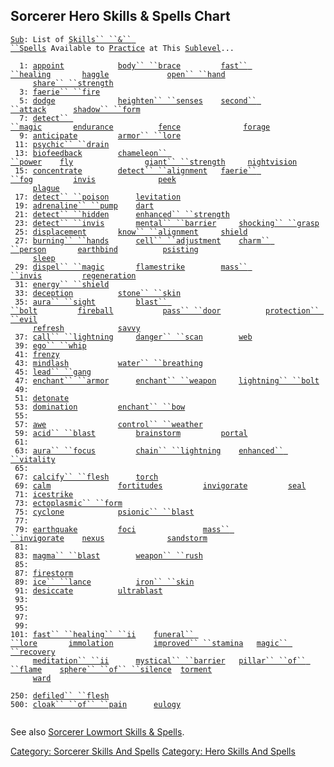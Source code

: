 ## Sorcerer Hero Skills & Spells Chart

[`Sub`](Sublevel "wikilink")`: List of `[`Skills`` ``&`` ``Spells`](:Category:_Skills_And_Spells "wikilink")` Available to `[`Practice`](Practice "wikilink")` at This `[`Sublevel`](Sublevel "wikilink")`...`  
  
`  1: `[`appoint`](Appoint "wikilink")`            `[`body`` ``brace`](Body_Brace "wikilink")`         `[`fast`` ``healing`](Fast_Healing "wikilink")`       `[`haggle`](Haggle "wikilink")`             `[`open`` ``hand`](Open_Hand "wikilink")  
`     `[`share`` ``strength`](Share_Strength "wikilink")  
`  3: `[`faerie`` ``fire`](Faerie_Fire "wikilink")  
`  5: `[`dodge`](Dodge "wikilink")`              `[`heighten`` ``senses`](Heighten_Senses "wikilink")`    `[`second`` ``attack`](Second_Attack "wikilink")`      `[`shadow`` ``form`](Shadow_Form "wikilink")  
`  7: `[`detect`` ``magic`](Detect_Magic "wikilink")`       `[`endurance`](Endurance "wikilink")`          `[`fence`](Fence "wikilink")`              `[`forage`](Forage "wikilink")  
`  9: `[`anticipate`](Anticipate "wikilink")`         `[`armor`` ``lore`](Armor_Lore "wikilink")  
` 11: `[`psychic`` ``drain`](Psychic_Drain "wikilink")  
` 13: `[`biofeedback`](Biofeedback "wikilink")`        `[`chameleon`` ``power`](Chameleon_Power "wikilink")`    `[`fly`](Fly "wikilink")`                `[`giant`` ``strength`](Giant_Strength "wikilink")`     `[`nightvision`](Nightvision "wikilink")  
` 15: `[`concentrate`](Concentrate "wikilink")`        `[`detect`` ``alignment`](Detect_Alignment "wikilink")`   `[`faerie`` ``fog`](Faerie_Fog "wikilink")`         `[`invis`](Invis "wikilink")`              `[`peek`](Peek "wikilink")  
`     `[`plague`](Plague "wikilink")  
` 17: `[`detect`` ``poison`](Detect_Poison "wikilink")`      `[`levitation`](Levitation "wikilink")  
` 19: `[`adrenaline`` ``pump`](Adrenaline_Pump "wikilink")`    `[`dart`](Dart_(spell) "wikilink")  
` 21: `[`detect`` ``hidden`](Detect_Hidden "wikilink")`      `[`enhanced`` ``strength`](Enhanced_Strength "wikilink")  
` 23: `[`detect`` ``invis`](Detect_Invis "wikilink")`       `[`mental`` ``barrier`](Mental_Barrier "wikilink")`     `[`shocking`` ``grasp`](Shocking_Grasp "wikilink")  
` 25: `[`displacement`](Displacement "wikilink")`       `[`know`` ``alignment`](Know_Alignment "wikilink")`     `[`shield`](Shield "wikilink")  
` 27: `[`burning`` ``hands`](Burning_Hands "wikilink")`      `[`cell`` ``adjustment`](Cell_Adjustment "wikilink")`    `[`charm`` ``person`](Charm_Person "wikilink")`       `[`earthbind`](Earthbind "wikilink")`          `[`psisting`](PsiSting "wikilink")  
`     `[`sleep`](Sleep_(spell) "wikilink")  
` 29: `[`dispel`` ``magic`](Dispel_Magic "wikilink")`       `[`flamestrike`](Flamestrike "wikilink")`        `[`mass`` ``invis`](Mass_Invis "wikilink")`         `[`regeneration`](Regeneration "wikilink")  
` 31: `[`energy`` ``shield`](Energy_Shield "wikilink")  
` 33: `[`deception`](Deception "wikilink")`          `[`stone`` ``skin`](Stone_Skin "wikilink")  
` 35: `[`aura`` ``sight`](Aura_Sight "wikilink")`         `[`blast`` ``bolt`](Blast_Bolt "wikilink")`         `[`fireball`](Fireball "wikilink")`           `[`pass`` ``door`](Pass_Door "wikilink")`          `[`protection`` ``evil`](Protection_Evil "wikilink")  
`     `[`refresh`](Refresh "wikilink")`            `[`savvy`](Savvy "wikilink")  
` 37: `[`call`` ``lightning`](Call_Lightning "wikilink")`     `[`danger`` ``scan`](Danger_Scan "wikilink")`        `[`web`](Web "wikilink")  
` 39: `[`ego`` ``whip`](Ego_Whip "wikilink")  
` 41: `[`frenzy`](Frenzy "wikilink")  
` 43: `[`mindlash`](Mindlash "wikilink")`           `[`water`` ``breathing`](Water_Breathing "wikilink")  
` 45: `[`lead`` ``gang`](Lead_Gang "wikilink")  
` 47: `[`enchant`` ``armor`](Enchant_Armor "wikilink")`      `[`enchant`` ``weapon`](Enchant_Weapon "wikilink")`     `[`lightning`` ``bolt`](Lightning_Bolt "wikilink")  
` 49: `  
` 51: `[`detonate`](Detonate "wikilink")  
` 53: `[`domination`](Domination "wikilink")`         `[`enchant`` ``bow`](Enchant_Bow "wikilink")  
` 55: `  
` 57: `[`awe`](Awe "wikilink")`                `[`control`` ``weather`](Control_Weather "wikilink")  
` 59: `[`acid`` ``blast`](Acid_Blast "wikilink")`         `[`brainstorm`](Brainstorm "wikilink")`         `[`portal`](Portal "wikilink")  
` 61: `  
` 63: `[`aura`` ``focus`](Aura_Focus "wikilink")`         `[`chain`` ``lightning`](Chain_Lightning "wikilink")`    `[`enhanced`` ``vitality`](Enhanced_Vitality "wikilink")  
` 65: `  
` 67: `[`calcify`` ``flesh`](Calcify_Flesh "wikilink")`      `[`torch`](Torch_(spell) "wikilink")  
` 69: `[`calm`](Calm "wikilink")`               `[`fortitudes`](Fortitudes "wikilink")`         `[`invigorate`](Invigorate "wikilink")`         `[`seal`](Seal "wikilink")  
` 71: `[`icestrike`](Icestrike "wikilink")  
` 73: `[`ectoplasmic`` ``form`](Ectoplasmic_Form "wikilink")  
` 75: `[`cyclone`](Cyclone "wikilink")`            `[`psionic`` ``blast`](Psionic_Blast "wikilink")  
` 77: `  
` 79: `[`earthquake`](Earthquake "wikilink")`         `[`foci`](Foci "wikilink")`               `[`mass`` ``invigorate`](Mass_Invigorate "wikilink")`    `[`nexus`](Nexus "wikilink")`              `[`sandstorm`](Sandstorm "wikilink")  
` 81: `  
` 83: `[`magma`` ``blast`](Magma_Blast "wikilink")`        `[`weapon`` ``rush`](Weapon_Rush "wikilink")  
` 85: `  
` 87: `[`firestorm`](Firestorm "wikilink")  
` 89: `[`ice`` ``lance`](Ice_Lance "wikilink")`          `[`iron`` ``skin`](Iron_Skin "wikilink")  
` 91: `[`desiccate`](Desiccate "wikilink")`          `[`ultrablast`](Ultrablast "wikilink")  
` 93: `  
` 95: `  
` 97: `  
` 99: `  
`101: `[`fast`` ``healing`` ``ii`](Fast_Healing_II "wikilink")`    `[`funeral`` ``lore`](Funeral_Lore "wikilink")`       `[`immolation`](Immolation "wikilink")`         `[`improved`` ``stamina`](Improved_Stamina "wikilink")`   `[`magic`` ``recovery`](Magic_Recovery "wikilink")  
`     `[`meditation`` ``ii`](Meditation_II "wikilink")`      `[`mystical`` ``barrier`](Mystical_Barrier "wikilink")`   `[`pillar`` ``of`` ``flame`](Pillar_Of_Flame "wikilink")`    `[`sphere`` ``of`` ``silence`](Sphere_Of_Silence "wikilink")`  `[`torment`](Torment "wikilink")  
`     `[`ward`](Ward "wikilink")  
`     `  
`250: `[`defiled`` ``flesh`](Defiled_Flesh "wikilink")  
`500: `[`cloak`` ``of`` ``pain`](Cloak_Of_Pain "wikilink")`      `[`eulogy`](Eulogy "wikilink")  
`     `

See also [Sorcerer Lowmort Skills &
Spells](:Category:_Sorcerer_Lowmort_Skills_And_Spells "wikilink").

[Category: Sorcerer Skills And
Spells](Category:_Sorcerer_Skills_And_Spells "wikilink") [Category: Hero
Skills And Spells](Category:_Hero_Skills_And_Spells "wikilink")
